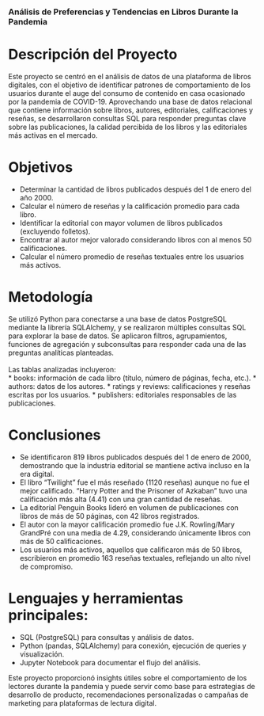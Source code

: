 ### Análisis de Preferencias y Tendencias en Libros Durante la Pandemia

# Descripción del Proyecto<br>
Este proyecto se centró en el análisis de datos de una plataforma de libros digitales, con el objetivo de identificar patrones de comportamiento de los usuarios durante el auge del consumo de contenido en casa ocasionado por la pandemia de COVID-19. Aprovechando una base de datos relacional que contiene información sobre libros, autores, editoriales, calificaciones y reseñas, se desarrollaron consultas SQL para responder preguntas clave sobre las publicaciones, la calidad percibida de los libros y las editoriales más activas en el mercado.

# Objetivos<br>
   - Determinar la cantidad de libros publicados después del 1 de enero del año 2000.<br>
   - Calcular el número de reseñas y la calificación promedio para cada libro.<br>
   - Identificar la editorial con mayor volumen de libros publicados (excluyendo folletos).<br>
   - Encontrar al autor mejor valorado considerando libros con al menos 50 calificaciones.<br>
   - Calcular el número promedio de reseñas textuales entre los usuarios más activos.<br>

# Metodología<br>
Se utilizó Python para conectarse a una base de datos PostgreSQL mediante la librería SQLAlchemy, y se realizaron múltiples consultas SQL para explorar la base de datos. Se aplicaron filtros, agrupamientos, funciones de agregación y subconsultas para responder cada una de las preguntas analíticas planteadas.<br>
<br>
Las tablas analizadas incluyeron:<br>
    * books: información de cada libro (título, número de páginas, fecha, etc.).
    * authors: datos de los autores.
    * ratings y reviews: calificaciones y reseñas escritas por los usuarios.
    * publishers: editoriales responsables de las publicaciones.

# Conclusiones<br>
   - Se identificaron 819 libros publicados después del 1 de enero de 2000, demostrando que la industria editorial se mantiene activa incluso en la era digital.<br>
   - El libro “Twilight” fue el más reseñado (1120 reseñas) aunque no fue el mejor calificado. “Harry Potter and the Prisoner of Azkaban” tuvo una calificación más alta (4.41) con una gran cantidad de reseñas.<br>
   - La editorial Penguin Books lideró en volumen de publicaciones con libros de más de 50 páginas, con 42 libros registrados.<br>
   - El autor con la mayor calificación promedio fue J.K. Rowling/Mary GrandPré con una media de 4.29, considerando únicamente libros con más de 50 calificaciones.<br>
   - Los usuarios más activos, aquellos que calificaron más de 50 libros, escribieron en promedio 163 reseñas textuales, reflejando un alto nivel de compromiso.<br>

# Lenguajes y herramientas principales:<br>
   * SQL (PostgreSQL) para consultas y análisis de datos.<br>
   * Python (pandas, SQLAlchemy) para conexión, ejecución de queries y visualización.<br>
   * Jupyter Notebook para documentar el flujo del análisis.<br>

Este proyecto proporcionó insights útiles sobre el comportamiento de los lectores durante la pandemia y puede servir como base para estrategias de desarrollo de producto, recomendaciones personalizadas o campañas de marketing para plataformas de lectura digital.
